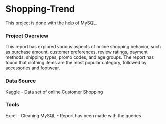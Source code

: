 # Shopping-Trend
This project is done with the help of MySQL.  

### Project Overview
 
This report has explored various aspects of online shopping behavior, such as purchase amount, customer preferences, 
               review ratings, payment methods, shipping types, promo codes, and age groups. 
               The report has found that clothing items are the most popular category, followed by accessories and footwear. 

### Data Source

Kaggle - Data set of online Customer Shopping


### Tools

Excel - Cleaning
MySQL - Report has been made with the queries
